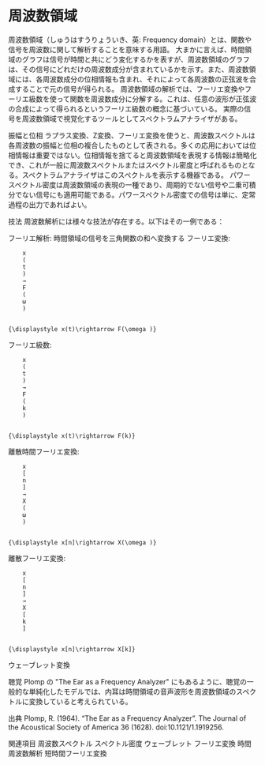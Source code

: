 # 周波数領域

周波数領域（しゅうはすうりょういき、英: Frequency domain）とは、関数や信号を周波数に関して解析することを意味する用語。
大まかに言えば、時間領域のグラフは信号が時間と共にどう変化するかを表すが、周波数領域のグラフは、その信号にどれだけの周波数成分が含まれているかを示す。また、周波数領域には、各周波数成分の位相情報も含まれ、それによって各周波数の正弦波を合成することで元の信号が得られる。
周波数領域の解析では、フーリエ変換やフーリエ級数を使って関数を周波数成分に分解する。これは、任意の波形が正弦波の合成によって得られるというフーリエ級数の概念に基づいている。
実際の信号を周波数領域で視覚化するツールとしてスペクトラムアナライザがある。

振幅と位相
ラプラス変換、Z変換、フーリエ変換を使うと、周波数スペクトルは各周波数の振幅と位相の複合したものとして表される。多くの応用においては位相情報は重要ではない。位相情報を捨てると周波数領域を表現する情報は簡略化でき、これが一般に周波数スペクトルまたはスペクトル密度と呼ばれるものとなる。スペクトラムアナライザはこのスペクトルを表示する機器である。
パワースペクトル密度は周波数領域の表現の一種であり、周期的でない信号や二乗可積分でない信号にも適用可能である。パワースペクトル密度での信号は単に、定常過程の出力であればよい。

技法
周波数解析には様々な技法が存在する。以下はその一例である：

フーリエ解析: 時間領域の信号を三角関数の和へ変換する
フーリエ変換: 
  
    
      
        x
        (
        t
        )
        →
        F
        (
        ω
        )
      
    
    {\displaystyle x(t)\rightarrow F(\omega )}
  

フーリエ級数: 
  
    
      
        x
        (
        t
        )
        →
        F
        (
        k
        )
      
    
    {\displaystyle x(t)\rightarrow F(k)}
  

離散時間フーリエ変換: 
  
    
      
        x
        [
        n
        ]
        →
        X
        (
        ω
        )
      
    
    {\displaystyle x[n]\rightarrow X(\omega )}
  

離散フーリエ変換: 
  
    
      
        x
        [
        n
        ]
        →
        X
        [
        k
        ]
      
    
    {\displaystyle x[n]\rightarrow X[k]}
  

ウェーブレット変換

聴覚
Plomp の "The Ear as a Frequency Analyzer" にもあるように、聴覚の一般的な単純化したモデルでは、内耳は時間領域の音声波形を周波数領域のスペクトルに変換していると考えられている。

出典
Plomp, R. (1964). “The Ear as a Frequency Analyzer”. The Journal of the Acoustical Society of America 36 (1628). doi:10.1121/1.1919256.

関連項目
周波数スペクトル
スペクトル密度
ウェーブレット
フーリエ変換
時間周波数解析
短時間フーリエ変換
